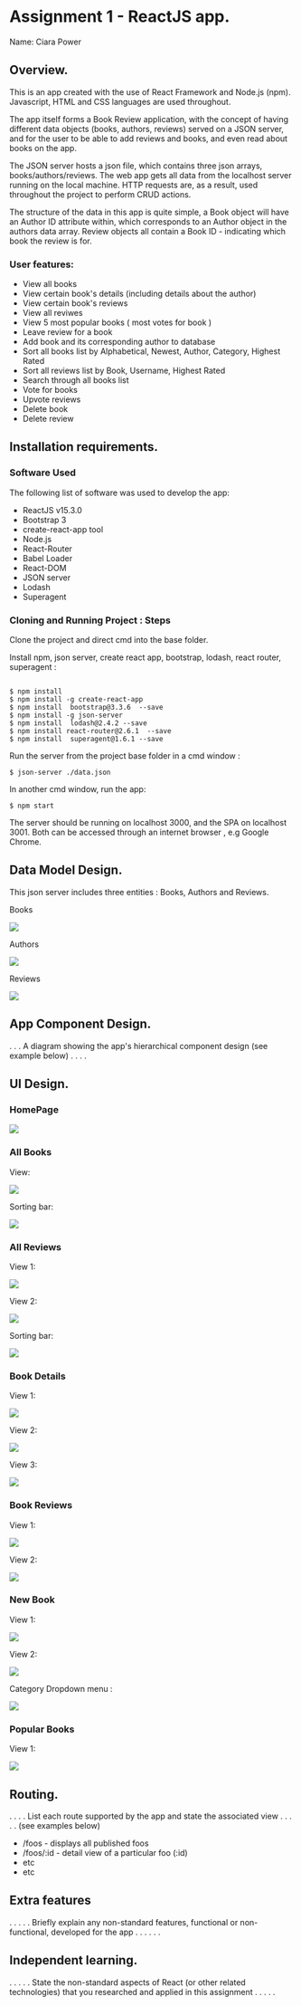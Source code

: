 # Assignment 1 - ReactJS app.

Name: Ciara Power

## Overview.

This is an app created with the use of React Framework and Node.js (npm). Javascript, HTML and CSS languages are used throughout.

The app itself forms a Book Review application, with the concept of having different data objects (books, authors, reviews) served on a JSON server, and for the user to be able to add reviews and books, and even read about books on the app. 

The JSON server hosts a json file, which contains three json arrays, books/authors/reviews. The web app gets all data from the localhost server running on the local machine. HTTP requests are, as a result, used throughout the project to perform CRUD actions.

The structure of the data in this app is quite simple, a Book object will have an Author ID attribute within, which corresponds to an Author object in the authors data array. Review objects all contain a Book ID - indicating which book the review is for. 

 ### User features: 
 
 + View all books
 + View certain book's details (including details about the author) 
 + View certain book's reviews
 + View all reviwes
 + View 5 most popular books ( most votes for book )
 + Leave review for a book
 + Add book and its corresponding author to database 
 + Sort all books list by Alphabetical, Newest, Author, Category, Highest Rated
 + Sort all reviews list by Book, Username, Highest Rated
 + Search through all books list 
 + Vote for books
 + Upvote reviews
 + Delete book
 + Delete review
 

## Installation requirements.

### Software Used

The following list of software was used to develop the app: 

+ ReactJS v15.3.0
+ Bootstrap 3
+ create-react-app tool
+ Node.js 
+ React-Router
+ Babel Loader
+ React-DOM
+ JSON server
+ Lodash
+ Superagent
 

### Cloning and Running Project : Steps

Clone the project and direct cmd into the base folder. 

Install npm, json server, create react app, bootstrap, lodash, react router, superagent  :

```

$ npm install
$ npm install -g create-react-app
$ npm install  bootstrap@3.3.6  --save
$ npm install -g json-server
$ npm install  lodash@2.4.2 --save
$ npm install react-router@2.6.1  --save
$ npm install  superagent@1.6.1 --save

```

Run the server from the project base folder in a cmd window :
```
$ json-server ./data.json
```

In another cmd window, run the app:
```
$ npm start
```

The server should be running on localhost 3000, and the SPA on localhost 3001. 
Both can be accessed through an internet browser , e.g Google Chrome.


## Data Model Design.

This json server includes three entities : Books, Authors and Reviews.

Books

![][image1]

Authors

![][image2]

Reviews

![][image3]


## App Component Design.

 . . . A diagram showing the app's hierarchical component design (see example below) . . . .  



## UI Design.

### HomePage

![][image4]

### All Books
View:

![][image5]

Sorting bar:

![][image6]

### All Reviews

View 1:

![][image7]

View 2:

![][image8]

Sorting bar:

![][image9]

### Book Details

View 1:

![][image10]

View 2:

![][image11]

View 3: 

![][image12]

### Book Reviews

View 1:

![][image13]

View 2:

![][image14]

### New Book

View 1:

![][image15]

View 2: 

![][image16]

Category Dropdown menu :

![][image17]

### Popular Books

View 1:

![][image18]




## Routing.
. . . . List each route supported by the app and state the associated view . . . . . (see examples below)

+ /foos - displays all published foos
+ /foos/:id - detail view of a particular foo (:id)
+ etc
+ etc

## Extra features
. . . . . Briefly explain any non-standard features, functional or non-functional, developed for the app . . . . . .  

## Independent learning.
. . . . . State the non-standard aspects of React (or other related technologies) that you researched and applied in this assignment . . . . .  


[image1]: ./views_screenshots/books.PNG
[image2]: ./views_screenshots/authors.png
[image3]: ./views_screenshots/reviews.png

[image4]: ./views_screenshots/HomePage.PNG
[image5]: ./views_screenshots/AllBooks1.PNG
[image6]: ./views_screenshots/AllBooks2.PNG
[image7]: ./views_screenshots/AllReviews1.PNG
[image8]: ./views_screenshots/AllReviews2.PNG
[image9]: ./views_screenshots/AllReviews3.PNG
[image10]: ./views_screenshots/BookDetails1.PNG
[image11]: ./views_screenshots/BookDetails2.PNG
[image12]: ./views_screenshots/BookDetails3.PNG
[image13]: ./views_screenshots/BookReviews1.PNG
[image14]: ./views_screenshots/BookReviews2.PNG
[image15]: ./views_screenshots/NewBook1.PNG
[image16]: ./views_screenshots/NewBook2.PNG
[image17]: ./views_screenshots/NewBook3.PNG
[image18]: ./views_screenshots/PopularBooks.PNG

